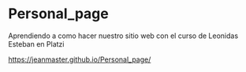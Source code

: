 # Personal_page
Aprendiendo a como hacer nuestro sitio web  con el curso de Leonidas Esteban en Platzi

https://jeanmaster.github.io/Personal_page/
